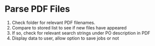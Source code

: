 # Parse PDF Files
1. Check folder for relevant PDF filenames.
2. Compare to stored list to see if new files have appeared
3. If so, check for relevant search strings under PO description in PDF
4. Display data to user, allow option to save jobs or not
